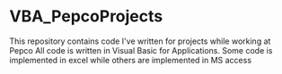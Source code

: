 # VBA_PepcoProjects

This repository contains code I've written for projects while working at Pepco
All code is written in Visual Basic for Applications.
Some code is implemented in excel while others are implemented in MS access
